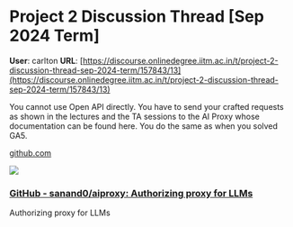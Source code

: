 # Project 2 Discussion Thread [Sep 2024 Term]

**User**: carlton
**URL**: [https://discourse.onlinedegree.iitm.ac.in/t/project-2-discussion-thread-sep-2024-term/157843/13](https://discourse.onlinedegree.iitm.ac.in/t/project-2-discussion-thread-sep-2024-term/157843/13)

You cannot use Open API directly. You have to send your crafted requests as shown in the lectures and the TA sessions to the AI Proxy whose documentation can be found here. You do the same as when you solved GA5.

[github.com](https://github.com/sanand0/aiproxy)

![](https://europe1.discourse-cdn.com/flex013/uploads/iitm/optimized/3X/b/5/b56a13b26996ebd74103f0c9d9bd7e0fca1d42af_2_690x344.png)

### [GitHub - sanand0/aiproxy: Authorizing proxy for LLMs](https://github.com/sanand0/aiproxy)

Authorizing proxy for LLMs
